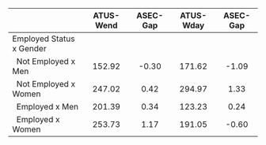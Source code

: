 
|                      |    ATUS-Wend |     ASEC-Gap |    ATUS-Wday |     ASEC-Gap |
| -------------------- | :----------: | :----------: | :----------: | :----------: |
| Employed Status x Gender |              |              |              |              |
| &nbsp;&nbsp;Not Employed x Men |       152.92 |        -0.30 |       171.62 |        -1.09 |
| &nbsp;&nbsp;Not Employed x Women |       247.02 |         0.42 |       294.97 |         1.33 |
| &nbsp;&nbsp;Employed x Men |       201.39 |         0.34 |       123.23 |         0.24 |
| &nbsp;&nbsp;Employed x Women |       253.73 |         1.17 |       191.05 |        -0.60 |

